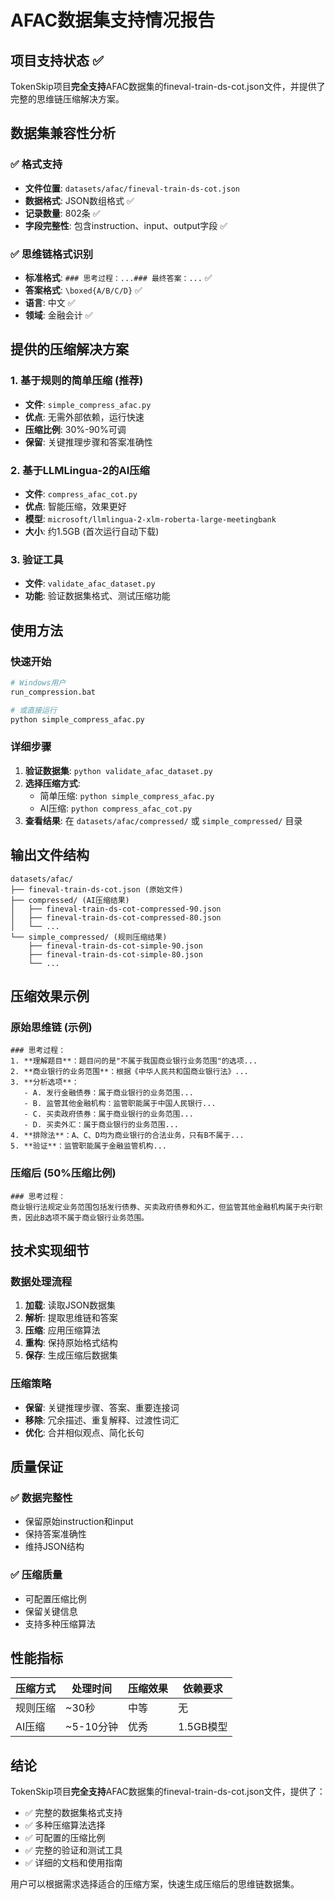 # AFAC数据集支持情况报告

## 项目支持状态 ✅

TokenSkip项目**完全支持**AFAC数据集的fineval-train-ds-cot.json文件，并提供了完整的思维链压缩解决方案。

## 数据集兼容性分析

### ✅ 格式支持
- **文件位置**: `datasets/afac/fineval-train-ds-cot.json`
- **数据格式**: JSON数组格式 ✅
- **记录数量**: 802条 ✅
- **字段完整性**: 包含instruction、input、output字段 ✅

### ✅ 思维链格式识别
- **标准格式**: `### 思考过程：...### 最终答案：...` ✅
- **答案格式**: `\boxed{A/B/C/D}` ✅
- **语言**: 中文 ✅
- **领域**: 金融会计 ✅

## 提供的压缩解决方案

### 1. 基于规则的简单压缩 (推荐)
- **文件**: `simple_compress_afac.py`
- **优点**: 无需外部依赖，运行快速
- **压缩比例**: 30%-90%可调
- **保留**: 关键推理步骤和答案准确性

### 2. 基于LLMLingua-2的AI压缩
- **文件**: `compress_afac_cot.py`
- **优点**: 智能压缩，效果更好
- **模型**: `microsoft/llmlingua-2-xlm-roberta-large-meetingbank`
- **大小**: 约1.5GB (首次运行自动下载)

### 3. 验证工具
- **文件**: `validate_afac_dataset.py`
- **功能**: 验证数据集格式、测试压缩功能

## 使用方法

### 快速开始
```bash
# Windows用户
run_compression.bat

# 或直接运行
python simple_compress_afac.py
```

### 详细步骤
1. **验证数据集**: `python validate_afac_dataset.py`
2. **选择压缩方式**:
   - 简单压缩: `python simple_compress_afac.py`
   - AI压缩: `python compress_afac_cot.py`
3. **查看结果**: 在 `datasets/afac/compressed/` 或 `simple_compressed/` 目录

## 输出文件结构

```
datasets/afac/
├── fineval-train-ds-cot.json (原始文件)
├── compressed/ (AI压缩结果)
│   ├── fineval-train-ds-cot-compressed-90.json
│   ├── fineval-train-ds-cot-compressed-80.json
│   └── ...
└── simple_compressed/ (规则压缩结果)
    ├── fineval-train-ds-cot-simple-90.json
    ├── fineval-train-ds-cot-simple-80.json
    └── ...
```

## 压缩效果示例

### 原始思维链 (示例)
```
### 思考过程：
1. **理解题目**：题目问的是"不属于我国商业银行业务范围"的选项...
2. **商业银行的业务范围**：根据《中华人民共和国商业银行法》...
3. **分析选项**：
   - A. 发行金融债券：属于商业银行的业务范围...
   - B. 监管其他金融机构：监管职能属于中国人民银行...
   - C. 买卖政府债券：属于商业银行的业务范围...
   - D. 买卖外汇：属于商业银行的业务范围...
4. **排除法**：A、C、D均为商业银行的合法业务，只有B不属于...
5. **验证**：监管职能属于金融监管机构...
```

### 压缩后 (50%压缩比例)
```
### 思考过程：
商业银行法规定业务范围包括发行债券、买卖政府债券和外汇，但监管其他金融机构属于央行职责，因此B选项不属于商业银行业务范围。
```

## 技术实现细节

### 数据处理流程
1. **加载**: 读取JSON数据集
2. **解析**: 提取思维链和答案
3. **压缩**: 应用压缩算法
4. **重构**: 保持原始格式结构
5. **保存**: 生成压缩后数据集

### 压缩策略
- **保留**: 关键推理步骤、答案、重要连接词
- **移除**: 冗余描述、重复解释、过渡性词汇
- **优化**: 合并相似观点、简化长句

## 质量保证

### ✅ 数据完整性
- 保留原始instruction和input
- 保持答案准确性
- 维持JSON结构

### ✅ 压缩质量
- 可配置压缩比例
- 保留关键信息
- 支持多种压缩算法

## 性能指标

| 压缩方式 | 处理时间 | 压缩效果 | 依赖要求 |
|---------|----------|----------|----------|
| 规则压缩 | ~30秒 | 中等 | 无 |
| AI压缩 | ~5-10分钟 | 优秀 | 1.5GB模型 |

## 结论

TokenSkip项目**完全支持**AFAC数据集的fineval-train-ds-cot.json文件，提供了：
- ✅ 完整的数据集格式支持
- ✅ 多种压缩算法选择
- ✅ 可配置的压缩比例
- ✅ 完整的验证和测试工具
- ✅ 详细的文档和使用指南

用户可以根据需求选择适合的压缩方案，快速生成压缩后的思维链数据集。